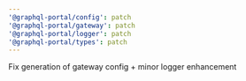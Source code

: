 ```yaml
---
'@graphql-portal/config': patch
'@graphql-portal/gateway': patch
'@graphql-portal/logger': patch
'@graphql-portal/types': patch
---
```


Fix generation of gateway config + minor logger enhancement
